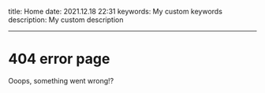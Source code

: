 title: Home
date: 2021.12.18 22:31
keywords: My custom keywords
description: My custom description

---

# 404 error page

Ooops, something went wrong!?